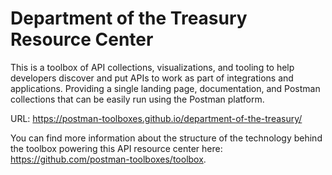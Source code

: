 # Department of the Treasury Resource Center
This is a toolbox of API collections, visualizations, and tooling to help developers discover and put APIs to work as part of integrations and applications. Providing a single landing page, documentation, and Postman collections that can be easily run using the Postman platform.

URL: https://postman-toolboxes.github.io/department-of-the-treasury/

You can find more information about the structure of the technology behind the toolbox powering this API resource center here: https://github.com/postman-toolboxes/toolbox.
